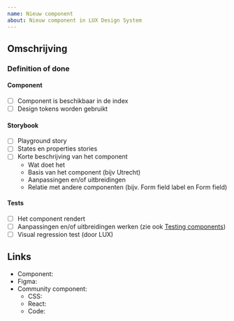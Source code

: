 ```yaml
---
name: Nieuw component
about: Nieuw component in LUX Design System
---
```


## Omschrijving

<!--
Beschrijf het component en als er een community component gebruik wordt als basis welke wijzigingen er zijn.
-->

### Definition of done

#### Component

- [ ] Component is beschikbaar in de index
- [ ] Design tokens worden gebruikt

#### Storybook

- [ ] Playground story
- [ ] States en properties stories
- [ ] Korte beschrijving van het component
  - Wat doet het
  - Basis van het component (bijv Utrecht)
  - Aanpassingen en/of uitbreidingen
  - Relatie met andere componenten (bijv. Form field label en Form field)

#### Tests

- [ ] Het component rendert
- [ ] Aanpassingen en/of uitbreidingen werken (zie ook [Testing components](https://nl-design-system.github.io/utrecht/storybook/?path=/docs/react_react-testing--docs))
- [ ] Visual regression test (door LUX)

## Links

- Component: <!-- link naar https://www.nldesignsystem.nl/[component] -->
- Figma: <!-- link naar Figma design of design tokens -->
- Community component:
  - CSS: <!-- link naar CSS Storybook van gebruikte component -->
  - React: <!-- link naar React Storybook van gebruikte component -->
  - Code: <!-- link naar Code van gebruikte component -->
  <!-- - Extra links -->
